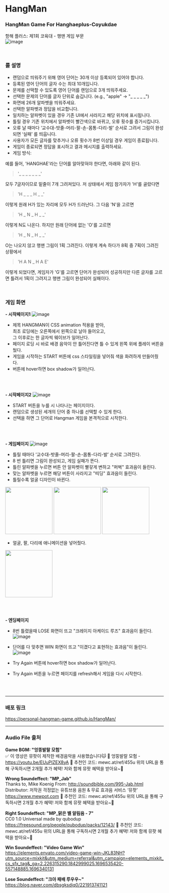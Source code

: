 # HangMan

### HangMan Game For Hanghaeplus-Coyukdae     
항해 플러스: 제1회 코육대 - 행맨 게임 부문     
![image](https://github.com/quothraven1122/HangMan/assets/102286920/4931256f-8a85-4dd4-9bba-db056d00c7aa)    

<br>

### 룰 설명   
* 랜덤으로 띄워주기 위해 영어 단어는 30개 이상 등록되어 있어야 합니다.
* 등록된 영어 단어의 글자 수는 최대 10개입니다.
* 문제를 선택할 수 있도록 영어 단어를 랜덤으로 3개 띄워주세요.
* 선택한 문제의 단어를 글자 단위로 숨깁니다. (e.g., "apple" -> "_ _ _ _ _")
* 화면에 26개 알파벳을 띄워주세요.
* 선택한 알파벳과 정답을 비교합니다.
* 일치하는 알파벳이 있을 경우 기존 UI에서 사라지고 해당 위치에 표시됩니다.
* 틀릴 경우 기존 위치에서 알파벳이 빨간색으로 바뀌고, 오류 횟수를 증가시킵니다.
* 오류 날 때마다 ‘교수대-밧줄-머리-팔-손-몸통-다리-발’ 순서로 그려서 그림이 완성되면 ‘실패’ 를 띄웁니다.
* 사용자가 모든 글자를 맞추거나 오류 횟수가 8번 이상일 경우 게임이 종료됩니다.
* 게임이 종료되면 정답을 표시하고 결과 메시지를 출력하세요.
* 게임 방식:
  
예를 들어, 'HANGHAE'라는 단어를 알아맞혀야 한다면, 아래와 같이 된다.      
> '_ _ _ _ _ _ _'
  
모두 7글자이므로 밑줄이 7개 그려져있다. 저 상태에서 게임 참가자가 'H'를 골랐다면    
> 'H _ _ _ H _ _'

이렇게 원래 H가 있는 자리에 모두 H가 드러난다. 그 다음 'N'을 고르면    
> 'H _ N _ H _ _'

이렇게 N도 나온다. 하지만 원래 단어에 없는 'O'를 고르면
> 'H _ N _ H _ _'

O는 나오지 않고 행맨 그림이 1획 그려진다. 이렇게 계속 하다가 8획 중 7획이 그려진 상황에서
> 'H A N _ H A E'

이렇게 되었다면, 게임자가 'G'를 고르면 단어가 완성되어 성공하지만 다른 글자를 고르면 틀려서 1획이 그려지고 행맨 그림이 완성되어 실패이다.

<br>

### 게임 화면
**- 시작페이지1**
![image](https://github.com/quothraven1122/HangMan/assets/102286920/698560b3-9a28-4960-817c-458a1c30829a)
* 제목 HANGMAN이 CSS animation 적용을 받아,     
최초 로딩에는 오른쪽에서 왼쪽으로 날아 들어오고,     
그 이후로는 한 글자씩 웨이브가 일어난다.
* 페이지 로딩 시 바로 배경 음악이 안 틀어진다면 틀 수 있게 왼쪽 위에 플레이 버튼을 뒀다.
* 게임을 시작하는 START 버튼에 css 스타일링을 넣어줘 색을 화려하게 만들어줬다.
* 버튼에 hover하면 box shadow가 일어난다.

<br><br>

**- 시작페이지2**
![image](https://github.com/quothraven1122/HangMan/assets/102286920/b835884e-5918-4339-9e47-2d9e982089db)

* START 버튼을 누를 시 나타나는 페이지이다.
* 랜덤으로 생성된 세개의 단어 중 하나를 선택할 수 있게 한다.
* 선택을 하면 그 단어로 Hangman 게임을 본격적으로 시작한다.

<br><br>

**- 게임페이지**
![image](https://github.com/quothraven1122/HangMan/assets/102286920/8a35569d-cc25-4a12-925a-bc546eb5cd67)
* 틀릴 때마다 ‘교수대-밧줄-머리-팔-손-몸통-다리-발’ 순서로 그려진다.
* 8 번 틀리면 그림이 완성되고, 게임 실패가 뜬다.
* 틀린 알파벳을 누르면 버튼 안 알파벳이 빨갛게 변하고 "퍼벅" 효과음이 들린다.
* 맞는 알파벳을 누르면 해당 버튼이 사라지고 "띠딩" 효과음이 들린다.
* 틀릴수록 얼굴 디자인이 바뀐다.
<img src="https://github.com/quothraven1122/HangMan/assets/102286920/672e5adf-2a9d-4b72-953c-b23ddf78ae65" style="width:150px; height:auto; position:inline-block">
<img src="https://github.com/quothraven1122/HangMan/assets/102286920/e61330a7-f0e1-4cf4-9573-e773b58fb791" style="width:150px; height:auto; position:inline-block"> <img src="https://github.com/quothraven1122/HangMan/assets/102286920/443fd298-d081-4431-ae51-8b22703c89f0" style="width:150px; height:auto; position:inline-block">

* 얼굴, 팔, 다리에 애니메이션을 넣어줬다.    
<img src="https://github.com/quothraven1122/HangMan/assets/102286920/16055508-2f8d-4ad3-94fa-7515465cb9a9" style="width:150px; height:auto; position:inline-block">    

<br><br>

**- 엔딩페이지**     
* 8번 틀렸을때 LOSE 화면이 뜨고 "크레이지 아케이드 루즈" 효과음이 들린다.
![image](https://github.com/quothraven1122/HangMan/assets/102286920/3025be58-f2f5-4848-a614-9151b1b2ad2e)

* 단어를 다 맞추면 WIN 화면이 뜨고 "이겼다고 표현하는 효과음"이 들린다. 
![image](https://github.com/quothraven1122/HangMan/assets/102286920/1311e0b0-1b4e-4326-8389-0cf6242475c7)

* Try Again 버튼에 hover하면 box shadow가 일어난다.
* Try Again 버튼을 누르면 페이지를 refresh해서 게임을 다시 시작한다. 

<br><br>

---
### 배포 링크     
https://personal-hangman-game.github.io/HangMan/

---
### Audio File 출처    

**Game BGM: "엉뚱발랄 모험"**     
✅ 이 영상은 뮤팟이 제작한 배경음악을 사용했습니다🐱
🎵 엉뚱발랄 모험 - https://youtu.be/EUuPIZEX8yA
🎫 추천인 코드: mewc.at/ref/455u
위의 URL을 통해 구독하시면 2개월 추가 혜택!
저와 함께 뮤팟 혜택을 받아요~🎁

**Wrong Soundeffect: "MP_Jab"**     
Thanks to, Mike Koenig
From: http://soundbible.com/995-Jab.html
Distributor: 저작권 걱정없는 유튜브용 음원 & 무료 효과음 서비스 ‘뮤팟’
https://www.mewpot.com
🎫 추천인 코드: mewc.at/ref/455u
위의 URL을 통해 구독하시면 2개월 추가 혜택!
저와 함께 뮤팟 혜택을 받아요~🎁

**Right Soundeffect: "MP_맑은 벨 알림음 - 7"**     
CC0 1.0 Universal made by qubodup https://freesound.org/people/qubodup/packs/12143/
🎫 추천인 코드: mewc.at/ref/455u
위의 URL을 통해 구독하시면 2개월 추가 혜택!
저와 함께 뮤팟 혜택을 받아요~🎁

**Win Soundeffect: "Video Game Win"**     
https://elements.envato.com/video-game-win-JKL83NH?utm_source=mixkit&utm_medium=referral&utm_campaign=elements_mixkit_cs_sfx_tag&_ga=2.226315290.1842999025.1696535420-557148885.1696340131

**Lose Soundeffect: "크아 패배 루우우~"**     
https://blog.naver.com/dbsgksdjq0/221913741121

